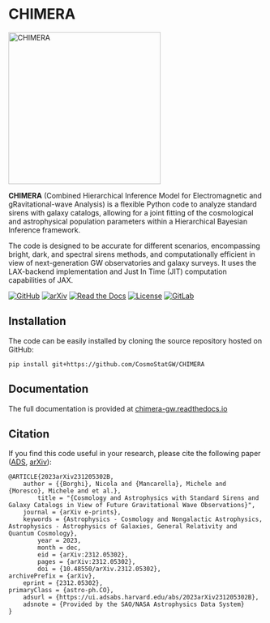 # CHIMERA

<img src="docs/_static/CHIMERA_logoNB2.svg" alt="CHIMERA" width=300px>


**CHIMERA** (Combined Hierarchical Inference Model for Electromagnetic and gRavitational-wave Analysis) is a flexible Python code to analyze standard sirens with galaxy catalogs, allowing for a joint fitting of the cosmological and astrophysical population parameters within a Hierarchical Bayesian Inference framework.

The code is designed to be accurate for different scenarios, encompassing bright, dark, and spectral sirens methods, and computationally efficient in view of next-generation GW observatories and galaxy surveys. It uses the LAX-backend implementation and Just In Time (JIT) computation capabilities of JAX.

[![GitHub](https://img.shields.io/badge/GitHub-CHIMERA-9e8ed7)](https://github.com/CosmoStatGW/CHIMERA/)
[![arXiv](https://img.shields.io/badge/arXiv-2106.14894-28bceb)](https://arxiv.org/abs/2106.14894)
[![Read the Docs](https://readthedocs.org/projects/chimera-gw/badge/?version=latest)](https://chimera-gw.readthedocs.io/en/latest/?badge=latest)
[![License](https://img.shields.io/badge/license-MIT-fb7e21)](https://github.com/CosmoStatGW/CHIMERA/blob/main/LICENSE)
[![GitLab](https://img.shields.io/github/v/tag/CosmoStatGW/CHIMERA?label=Release&color=da644d)](https://github.com/CosmoStatGW/CHIMERA/releases)


## Installation

The code can be easily installed by cloning the source repository hosted on GitHub:

    pip install git+https://github.com/CosmoStatGW/CHIMERA



## Documentation

The full documentation is provided at [chimera-gw.readthedocs.io](https://chimera-gw.readthedocs.io)



## Citation

If you find this code useful in your research, please cite the following paper ([ADS](https://ui.adsabs.harvard.edu/abs/2023arXiv231205302B/), [arXiv](https://arxiv.org/abs/2312.05302)):


    @ARTICLE{2023arXiv231205302B,
        author = {{Borghi}, Nicola and {Mancarella}, Michele and {Moresco}, Michele and et al.},
            title = "{Cosmology and Astrophysics with Standard Sirens and Galaxy Catalogs in View of Future Gravitational Wave Observations}",
        journal = {arXiv e-prints},
        keywords = {Astrophysics - Cosmology and Nongalactic Astrophysics, Astrophysics - Astrophysics of Galaxies, General Relativity and Quantum Cosmology},
            year = 2023,
            month = dec,
            eid = {arXiv:2312.05302},
            pages = {arXiv:2312.05302},
            doi = {10.48550/arXiv.2312.05302},
    archivePrefix = {arXiv},
        eprint = {2312.05302},
    primaryClass = {astro-ph.CO},
        adsurl = {https://ui.adsabs.harvard.edu/abs/2023arXiv231205302B},
        adsnote = {Provided by the SAO/NASA Astrophysics Data System}
    }

